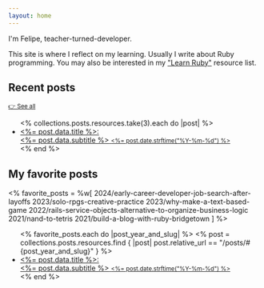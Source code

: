 ```yaml
---
layout: home
---
```


I'm Felipe, teacher-turned-developer.

This site is where I reflect on my learning. Usually I write about Ruby programming. You may also be interested in my ["Learn Ruby"](https://github.com/fpsvogel/learn-ruby) resource list.

## Recent posts

<small>[👉 See all](/posts)</small>

<ul class="posts-ul">
  <% collections.posts.resources.take(3).each do |post| %>
    <li>
      <a href="<%= post.relative_url %>">
        <posts-li-title><%= post.data.title %></posts-li-title>:
        <div>
          <posts-li-subtitle><%= post.data.subtitle %></posts-li-subtitle>
          <posts-li-date><small><%= post.date.strftime("%Y-%m-%d") %></small></posts-li-date>
        </div>
      </a>
    </li>
  <% end %>
</ul>

## My favorite posts

<% favorite_posts = %w[
  2024/early-career-developer-job-search-after-layoffs
  2023/solo-rpgs-creative-practice
  2023/why-make-a-text-based-game
  2022/rails-service-objects-alternative-to-organize-business-logic
  2021/nand-to-tetris
  2021/build-a-blog-with-ruby-bridgetown
] %>

<ul class="posts-ul">
  <% favorite_posts.each do |post_year_and_slug| %>
    <% post = collections.posts.resources.find { |post| post.relative_url == "/posts/#{post_year_and_slug}" } %>
    <li>
      <a href="<%= post.relative_url %>">
        <posts-li-title><%= post.data.title %></posts-li-title>:
        <div>
          <posts-li-subtitle><%= post.data.subtitle %></posts-li-subtitle>
          <posts-li-date><small><%= post.date.strftime("%Y-%m-%d") %></small></posts-li-date>
        </div>
      </a>
    </li>
  <% end %>
</ul>
